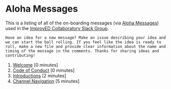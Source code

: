 # Aloha Messages 
This is a listing of all of the on-boarding messages (via [Aloha Messages](https://aloha.ftw.nyc/)) used in the [ImprovED Collaboratory Slack Group](http://improvedcollaboratory.slack.com). 

```Have an idea for a new message? Make an issue describing your idea and we can start the ball rolling. If you feel like the idea is ready to roll, make a new file and provide clear information about the name and timing of the message in the comments. Thanks for sharing ideas and contributing!```

1. [Welcome](messages/welcome.md) [0 minutes]
2. [Code of Conduct](messages/codeofconduct.md) [0 minutes]
3. [Introductions](messages/intro.md) [2 minutes]
3. [Channel Navigation](messages/channelnav.md) [5 minutes]
